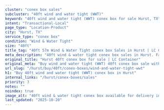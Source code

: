 ```yaml
---
cluster: "conex box sales"
subcluster: "40ft wind and water tight (WWT)"
keyword: "40ft wind and water tight (WWT) conex box for sale Hurst, TX"
intent: "Transactional-Local"
page_type: "Location-Product"
city: "Hurst, TX"
service_type: "conex box"
condition: "Wind & Water Tight"
size: "40ft"
title_tag: "40ft 57m Wind & Water Tight conex box Sales in Hurst | LC Container"
meta_description: "40ft wind & water tight conex box sales in Hurst. Fast delivery, competitive pricing. Serving conex boxes area. Quote ID: FOJ. Call (214) 524-4168 for your free quote today."
original_title: "Hurst 40ft conex box for sale | LC Container"
original_meta: "Buy wind and water tight (WWT) 40ft conex box sale with local delivery in Hurst, TX. LC Container — local Since 2003. Request a fast quote today."
url_slug: "/hurst/buy/40ft/conex-boxes/wind-and-water-tight-wwt"
h1: "Buy 40ft wind and water tight (WWT) conex box in Hurst"
internal_links: "/hurst/conex-boxes/sales"
priority: 3
notes: ""
noindex: true
image_alt: "40ft wind & water tight conex box available for delivery in Hurst"
last_updated: "2025-10-20"
---
```


<!-- TODO: Add unique city/inventory copy, images, and internal links here. -->
